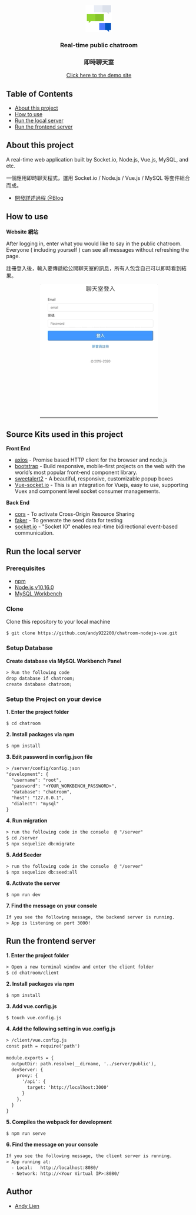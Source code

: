 <p align="center">
  <a href="#">
    <img src="./client/public/static/logo-256px.png" alt="ChatLogo" width="72" height="72">
  </a>
</p>

<h3 align="center"> Real-time public chatroom </h3>
<h3 align="center"> 即時聊天室</h3>
<a href="https://chatroom-sml.herokuapp.com/">
  <p align="center">Click here to the demo site</p>
</a>

## Table of Contents
- [About this project](#about-this-project)
- [How to use](#how-to-use)
- [Run the local server](#run-the-local-server)
- [Run the frontend server](#run-the-frontend-server)

## About this project 
<p>A real-time web application built by Socket.io, Node.js, Vue.js, MySQL, and etc.</p>
<p>一個應用即時聊天程式，運用 Socket.io / Node.js / Vue.js / MySQL 等套件組合而成。</p>

- [開發詳述過程 ＠Blog](https://smlpoints.com/build-a-public-chatroom-with-vue-mysql-socketio-passport-jwt.html)

## How to use
**Website 網站**
<p>After logging in, enter what you would like to say in the public chatroom. Everyone ( including yourself ) can see all messages without refreshing the page.</p>
<p>註冊登入後，輸入要傳遞給公開聊天室的訊息，所有人包含自己可以即時看到結果。</p>
<p align="center">
    <img src="./client/public/static/demo.gif" alt="Website Demo">
</p>

## Source Kits used in this project
**Front End**
- [axios](https://github.com/axios/axios) - Promise based HTTP client for the browser and node.js
- [bootstrap](https://getbootstrap.com/) - Build responsive, mobile-first projects on the web with the world’s most popular front-end component library.
- [sweetalert2](https://sweetalert2.github.io/) - A beautiful, responsive, customizable popup boxes
- [Vue-socket.io](https://www.npmjs.com/package/vue-socket.io) - This is an integration for Vuejs, easy to use, supporting Vuex and component level socket consumer managements.

**Back End**
- [cors](https://www.npmjs.com/package/cors) - To activate Cross-Origin Resource Sharing
- [faker](https://www.npmjs.com/package/faker) - To generate the seed data for testing
- [socket.io](https://www.npmjs.com/package/socket.io) - "Socket IO" enables real-time bidirectional event-based communication.

## Run the local server
### Prerequisites
- [npm](https://www.npmjs.com/get-npm)
- [Node.js v10.16.0](https://nodejs.org/en/download/)
- [MySQL Workbench](https://dev.mysql.com/downloads/workbench/)

### Clone

Clone this repository to your local machine

```
$ git clone https://github.com/andy922200/chatroom-nodejs-vue.git
```
### Setup Database
**Create database via MySQL Workbench Panel**

```
> Run the following code
drop database if chatroom;
create database chatroom;
```

### Setup the Project on your device
**1. Enter the project folder**
```
$ cd chatroom
```
**2. Install packages via npm**

```
$ npm install
```
**3. Edit password in config.json file**
```
> /server/config/config.json
"development": {
  "username": "root",
  "password": "<YOUR_WORKBENCH_PASSWORD>",
  "database": "chatroom",
  "host": "127.0.0.1",
  "dialect": "mysql"
}
```
**4. Run migration**
```
> run the following code in the console  @ "/server"
$ cd /server
$ npx sequelize db:migrate
```
**5. Add Seeder**
```
> run the following code in the console  @ "/server"
$ npx sequelize db:seed:all
```
**6. Activate the server**
```
$ npm run dev
```
**7. Find the message on your console**
```
If you see the following message, the backend server is running.
> App is listening on port 3000!
```

## Run the frontend server
**1. Enter the project folder**
```
> Open a new terminal window and enter the client folder
$ cd chatroom/client
```
**2. Install packages via npm**
```
$ npm install
```
**3. Add vue.config.js**
```
$ touch vue.config.js
```
**4. Add the following setting in vue.config.js**
```
> /client/vue.config.js
const path = require('path')

module.exports = {
  outputDir: path.resolve(__dirname, '../server/public'),
  devServer: {
    proxy: {
      '/api': {
        target: 'http://localhost:3000'
      }
    },
  }
}
```
**5. Compiles the webpack for development**
```
$ npm run serve
```
**6. Find the message on your console**
```
If you see the following message, the client server is running.
> App running at:
  - Local:   http://localhost:8080/
  - Network: http://<Your Virtual IP>:8080/
```

## Author
- [Andy Lien](https://github.com/andy922200)